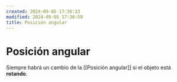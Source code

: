 ```yaml
---
created: 2024-09-05 17:36:23
modified: 2024-09-05 17:36:59
title: Posición angular
---
```


# Posición angular

Siempre habrá un cambio de la [[Posición angular]] si el objeto está **rotando**.
